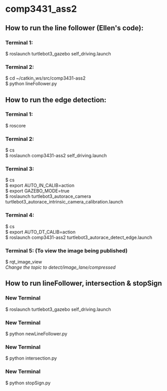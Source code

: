 # comp3431_ass2

## How to run the line follower (Ellen's code):
### Terminal 1:
$ roslaunch turtlebot3_gazebo self_driving.launch

### Terminal 2:
$ cd ~/catkin_ws/src/comp3431-ass2 <br/>
$ python lineFollower.py

## How to run the edge detection:

### Terminal 1:
$ roscore

### Terminal 2:
$ cs </br>
$ roslaunch comp3431-ass2 self_driving.launch

### Terminal 3:
$ cs </br>
$ export AUTO_IN_CALIB=action </br>
$ export GAZEBO_MODE=true </br>
$ roslaunch turtlebot3_autorace_camera turtlebot3_autorace_intrinsic_camera_calibration.launch

### Terminal 4:
$ cs </br> 
$ export AUTO_DT_CALIB=action </br> 
$ roslaunch comp3431-ass2 turtlebot3_autorace_detect_edge.launch

### Terminal 5: (To view the image being published)
$ rqt_image_view </br> 
*Change the topic to detect/image_lane/compressed*



## How to run lineFollower, intersection & stopSign
### New Terminal
$ roslaunch turtlebot3_gazebo self_driving.launch

### New Terminal
$ python newLineFollower.py

### New Terminal
$ python intersection.py

### New Terminal
$ python stopSign.py

